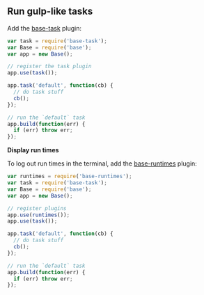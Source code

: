 ## Run gulp-like tasks

Add the [base-task](https://github.com/base/base-task) plugin:

```js
var task = require('base-task');
var Base = require('base');
var app = new Base();

// register the task plugin
app.use(task());

app.task('default', function(cb) {
  // do task stuff
  cb();
});

// run the `default` task
app.build(function(err) {
  if (err) throw err;
});
```

**Display run times**

To log out run times in the terminal, add the [base-runtimes](https://github.com/base/base-runtimes) plugin:

```js
var runtimes = require('base-runtimes');
var task = require('base-task');
var Base = require('base');
var app = new Base();

// register plugins
app.use(runtimes());
app.use(task());

app.task('default', function(cb) {
  // do task stuff
  cb();
});

// run the `default` task
app.build(function(err) {
  if (err) throw err;
});
```
